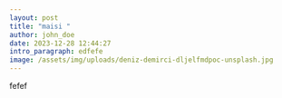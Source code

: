 ```yaml
---
layout: post
title: "maisi "
author: john_doe
date: 2023-12-28 12:44:27
intro_paragraph: edfefe
image: /assets/img/uploads/deniz-demirci-dljelfmdpoc-unsplash.jpg
---
```

fefef